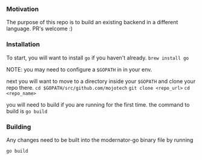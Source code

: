 ### Motivation
The purpose of this repo is to build an existing backend in a different
language. PR's welcome :)

### Installation
To start, you will want to install `go` if you haven't already.
  `brew install go`

NOTE: you may need to configure a `$GOPATH` in in your env.

next you will want to move to a directory inside your `$GOPATH` and
clone your repo there.
  `cd $GOPATH/src/github.com/mojotech`
  `git clone <repo_url>`
  `cd <repo_name>`

you will need to build if you are running for the first time.
the command to build is
  `go build`

### Building
Any changes need to be built into the modernator-go binary file
by running

`go build`

